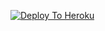 [![Deploy To Heroku](https://www.herokucdn.com/deploy/button.svg)](https://dashboard.heroku.com/new?button-url=[https://github.com/xpingpongx/Extractor-V3&template=https://github.com/mehuljain2003/chiru1/tree/main)
